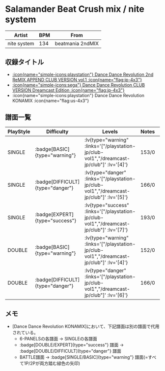 # Salamander Beat Crush mix / nite system

|Artist|BPM|From|
|------|---|----|
|nite system|134|beatmania 2ndMIX|

## 収録タイトル

- [ :icon{name="simple-icons:playstation"} Dance Dance Revolution 2nd ReMIX APPEND CLUB VERSION vol.1 :icon{name="flag:jp-4x3"} ](/playstation-jp/club-vol1)
- [ :icon{name="simple-icons:sega"} Dance Dance Revolution CLUB VERSION Dreamcast Edition :icon{name="flag:jp-4x3"} ](/dreamcast-jp/club)
- :icon{name="simple-icons:playstation"} Dance Dance Revolution KONAMIX :icon{name="flag:us-4x3"}

## 譜面一覧

|PlayStyle|Difficulty|Levels|Notes|Movie|
|---------|----------|------|-----|-----|
|SINGLE| :badge[BASIC]{type="warning"} | :lv{type="warning" :links='["/playstation-jp/club-vol1","/dreamcast-jp/club"]' :lv='[4]'} |153/0||
|SINGLE| :badge[DIFFICULT]{type="danger"} | :lv{type="danger" :links='["/playstation-jp/club-vol1","/dreamcast-jp/club"]' :lv='[5]'} |166/0||
|SINGLE| :badge[EXPERT]{type="success"} | :lv{type="success" :links='["/playstation-jp/club-vol1","/dreamcast-jp/club"]' :lv='[7]'} |193/0||
|DOUBLE| :badge[BASIC]{type="warning"} | :lv{type="warning" :links='["/playstation-jp/club-vol1","/dreamcast-jp/club"]' :lv='[4]'} |152/0||
|DOUBLE| :badge[DIFFICULT]{type="danger"} | :lv{type="danger" :links='["/playstation-jp/club-vol1","/dreamcast-jp/club"]' :lv='[6]'} |166/0||

## メモ

- [Dance Dance Revolution KONAMIX]において、下記譜面は別の譜面で代用されている。
  - 6-PANELSの各譜面 → SINGLEの各譜面
  - :badge[DOUBLE/EXPERT]{type="success"} 譜面 → :badge[DOUBLE/DIFFICULT]{type="danger"} 譜面
  - BATTLE譜面 → :badge[SINGLE/BASIC]{type="warning"} 譜面(=すべて1P/2Pが両方踏む緑色の矢印)
